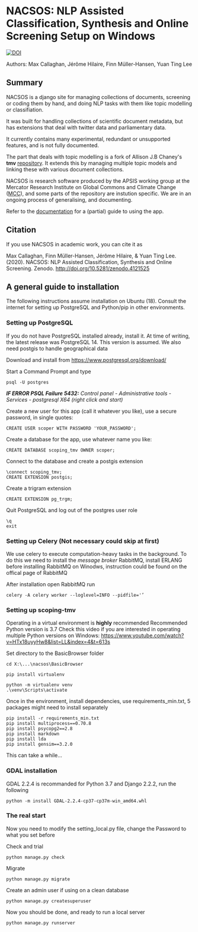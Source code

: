# NACSOS: NLP Assisted Classification, Synthesis and Online Screening Setup on Windows

[![DOI](https://zenodo.org/badge/DOI/10.5281/zenodo.4121525.svg)](https://doi.org/10.5281/zenodo.4121525)

Authors: Max Callaghan, Jérôme Hilaire, Finn Müller-Hansen, Yuan Ting Lee

## Summary

NACSOS is a django site for managing collections of documents, screening or coding them by hand, and doing NLP tasks with them like topic modelling or classifiation.

It was built for handling collections of scientific document metadata, but has extensions that deal with twitter data and parliamentary data.

It currently contains many experimental, redundant or unsupported features, and is not fully documented.

The part that deals with topic modelling is a fork of Allison J.B Chaney's **tmv** [repository](https://github.com/blei-lab/tmv). It extends this by managing multiple topic models and linking these with various document collections.

NACSOS is research software produced by the APSIS working group at the Mercator Research Institute on Global Commons and Climate Change ([MCC](https://www.mcc-berlin.net/)), and some parts of the repository are instution specific. We are in an ongoing process of generalising, and documenting.

Refer to the [documentation](https://github.com/mcallaghan/tmv/wiki/Scoping-Documentation) for a (partial) guide to using the app.

## Citation

If you use NACSOS in academic work, you can cite it as

Max Callaghan, Finn Müller-Hansen, Jérôme Hilaire, & Yuan Ting Lee. (2020). NACSOS: NLP Assisted Classification, Synthesis and Online Screening. Zenodo. http://doi.org/10.5281/zenodo.4121525


## A general guide to installation

The following instructions assume installation on Ubuntu (18). Consult the internet for setting up PostgreSQL and Python/pip in other environments.

### Setting up PostgreSQL

If you do not have PostgreSQL installed already, install it. At time of writing, the latest release was PostgreSQL 14. This version is assumed. We also need postgis to handle geographical data

Download and install from https://www.postgresql.org/download/

Start a Command Prompt and type
```
psql -U postgres
```
***IF ERROR PSQL Failure 5432:**
Control panel - Administrative tools - Services - postgresql X64 (right click and start)*


Create a new user for this app (call it whatever you like), use a secure password, in single quotes:
```
CREATE USER scoper WITH PASSWORD 'YOUR_PASSWORD';
```

Create a database for the app, use whatever name you like:
```
CREATE DATABASE scoping_tmv OWNER scoper;
```

Connect to the database and create a postgis extension

```
\connect scoping_tmv;
CREATE EXTENSION postgis;
```

Create a trigram extension

```
CREATE EXTENSION pg_trgm;
```

Quit PostgreSQL and log out of the postgres user role

```
\q
exit
```

### Setting up Celery (Not necessary could skip at first)
We use celery to execute computation-heavy tasks in the background.
To do this we need to install the *message broker* RabbitMQ, install ERLANG before installing RabbitMQ on Winodws, instruction could be found on the offical page of RabbitMQ 

After installation open RabbitMQ run 
```
celery -A celery worker --loglevel=INFO --pidfile='’
```


### Setting up scoping-tmv

Operating in a virtual environment is **highly** recommended
Recommended Python version is 3.7
Check this video if you are interested in operating multiple Python versions on Windows: https://www.youtube.com/watch?v=HTx18uyyHw8&list=LL&index=4&t=613s

Set directory to the BasicBrowser folder
```
cd X:\...\nacsos\BasicBrowser

pip install virtualenv

python -m virtualenv venv
.\venv\Scripts\activate

```


Once in the environment, install dependencies, use requirements_min.txt, 5 packages might need to install separately 

```
pip install -r requirements_min.txt
pip install multiprocess==0.70.8
pip install psycopg2==2.8
pip install markdown
pip install lda
pip install gensim==3.2.0
```

This can take a while...

### GDAL installation 
GDAL 2.2.4 is recommanded for Python 3.7 and Django 2.2.2, run the following 
```
python -m install GDAL-2.2.4-cp37-cp37m-win_amd64.whl
```

### The real start
Now you need to modify the setting_local.py file, change the Password to what you set before

Check and trial 

```
python manage.py check
```

Migrate
```
python manage.py migrate
```

Create an admin user if using on a clean database

```
python manage.py createsuperuser
```

Now you should be done, and ready to run a local server

```
python manage.py runserver
```

